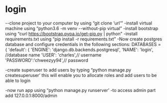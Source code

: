# login
--clone project to your computer by using “git clone ‘url’”
-install virtual machine using “python3.6 -m venv --without-pip virtual”
-install bootstrap using “curl https://bootstrap.pypa.io/get-pip.py | python”
-install requirements.txt using “pip install -r requirements.txt”
-Now create postgres database and configure credentials in the following sections:
DATABASES = {
'default': {
'ENGINE': 'django.db.backends.postgresql',
'NAME': 'login', //database name
'USER': 'charles',// username
'PASSWORD':'chweezyy94',// password



-create superuser to add users by typing “python manage.py createsuperuser’
this will enable you to allocate roles and add users to be able to login

-now run app using “python manage.py runserver’
-to access admin part add 127.0.0.1:8000/admin
